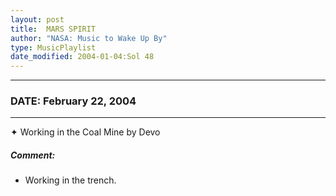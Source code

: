 ```yaml
---
layout: post
title:  MARS SPIRIT
author: "NASA: Music to Wake Up By"
type: MusicPlaylist
date_modified: 2004-01-04:Sol 48
---
```


----
### DATE: February 22, 2004
----
✦ Working in the Coal Mine by Devo

##### Comment:
* Working in the trench.

